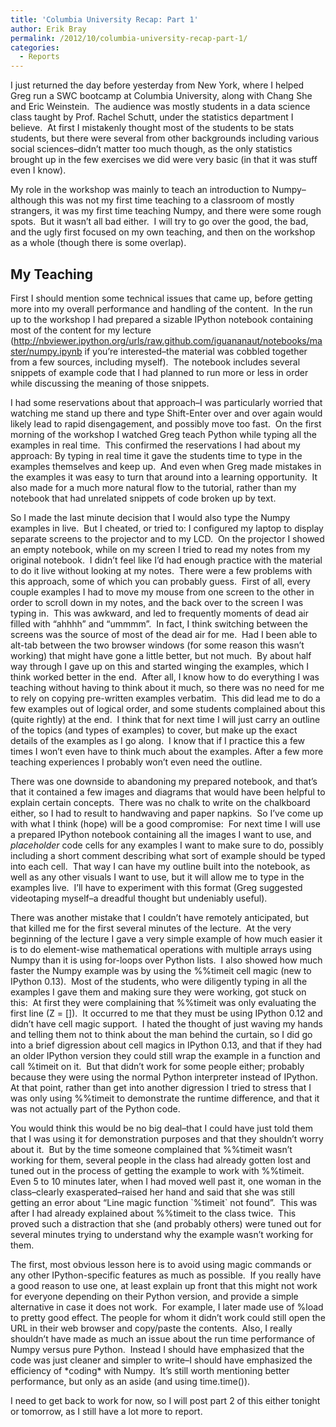 ```yaml
---
title: 'Columbia University Recap: Part 1'
author: Erik Bray
permalink: /2012/10/columbia-university-recap-part-1/
categories:
  - Reports
---
```

I just returned the day before yesterday from New York, where I helped Greg run a SWC bootcamp at Columbia University, along with Chang She and Eric Weinstein.  The audience was mostly students in a data science class taught by Prof. Rachel Schutt, under the statistics department I believe.  At first I mistakenly thought most of the students to be stats students, but there were several from other backgrounds including various social sciences&#8211;didn&#8217;t matter too much though, as the only statistics brought up in the few exercises we did were very basic (in that it was stuff even I know).

My role in the workshop was mainly to teach an introduction to Numpy&#8211;although this was not my first time teaching to a classroom of mostly strangers, it was my first time teaching Numpy, and there were some rough spots.  But it wasn&#8217;t all bad either.  I will try to go over the good, the bad, and the ugly first focused on my own teaching, and then on the workshop as a whole (though there is some overlap).

## My Teaching

First I should mention some technical issues that came up, before getting more into my overall performance and handling of the content.  In the run up to the workshop I had prepared a sizable IPython notebook containing most of the content for my lecture (http://nbviewer.ipython.org/urls/raw.github.com/iguananaut/notebooks/master/numpy.ipynb if you&#8217;re interested&#8211;the material was cobbled together from a few sources, including myself).  The notebook includes several snippets of example code that I had planned to run more or less in order while discussing the meaning of those snippets.

I had some reservations about that approach&#8211;I was particularly worried that watching me stand up there and type Shift-Enter over and over again would likely lead to rapid disengagement, and possibly move too fast.  On the first morning of the workshop I watched Greg teach Python while typing all the examples in real time.  This confirmed the reservations I had about my approach: By typing in real time it gave the students time to type in the examples themselves and keep up.  And even when Greg made mistakes in the examples it was easy to turn that around into a learning opportunity.  It also made for a much more natural flow to the tutorial, rather than my notebook that had unrelated snippets of code broken up by text.

So I made the last minute decision that I would also type the Numpy examples in live.  But I cheated, or tried to: I configured my laptop to display separate screens to the projector and to my LCD.  On the projector I showed an empty notebook, while on my screen I tried to read my notes from my original notebook.  I didn&#8217;t feel like I&#8217;d had enough practice with the material to do it live without looking at my notes.  There were a few problems with this approach, some of which you can probably guess.  First of all, every couple examples I had to move my mouse from one screen to the other in order to scroll down in my notes, and the back over to the screen I was typing in.  This was awkward, and led to frequently moments of dead air filled with &#8220;ahhhh&#8221; and &#8220;ummmm&#8221;.  In fact, I think switching between the screens was the source of most of the dead air for me.  Had I been able to alt-tab between the two browser windows (for some reason this wasn&#8217;t working) that might have gone a little better, but not much.  By about half way through I gave up on this and started winging the examples, which I think worked better in the end.  After all, I know how to do everything I was teaching without having to think about it much, so there was no need for me to rely on copying pre-written examples verbatim.  This did lead me to do a few examples out of logical order, and some students complained about this (quite rightly) at the end.  I think that for next time I will just carry an outline of the topics (and types of examples) to cover, but make up the exact details of the examples as I go along.  I know that if I practice this a few times I won&#8217;t even have to think much about the examples. After a few more teaching experiences I probably won&#8217;t even need the outline.

There was one downside to abandoning my prepared notebook, and that&#8217;s that it contained a few images and diagrams that would have been helpful to explain certain concepts.  There was no chalk to write on the chalkboard either, so I had to result to handwaving and paper napkins.  So I&#8217;ve come up with what I think (hope) will be a good compromise:  For next time I will use a prepared IPython notebook containing all the images I want to use, and *placeholder* code cells for any examples I want to make sure to do, possibly including a short comment describing what sort of example should be typed into each cell.  That way I can have my outline built into the notebook, as well as any other visuals I want to use, but it will allow me to type in the examples live.  I&#8217;ll have to experiment with this format (Greg suggested videotaping myself&#8211;a dreadful thought but undeniably useful).

There was another mistake that I couldn&#8217;t have remotely anticipated, but that killed me for the first several minutes of the lecture.  At the very beginning of the lecture I gave a very simple example of how much easier it is to do element-wise mathematical operations with multiple arrays using Numpy than it is using for-loops over Python lists.  I also showed how much faster the Numpy example was by using the %%timeit cell magic (new to IPython 0.13).  Most of the students, who were diligently typing in all the examples I gave them and making sure they were working, got stuck on this:  At first they were complaining that %%timeit was only evaluating the first line (Z = []).  It occurred to me that they must be using IPython 0.12 and didn&#8217;t have cell magic support.  I hated the thought of just waving my hands and telling them not to think about the man behind the curtain, so I did go into a brief digression about cell magics in IPython 0.13, and that if they had an older IPython version they could still wrap the example in a function and call %timeit on it.  But that didn&#8217;t work for some people either; probably because they were using the normal Python interpreter instead of IPython.  At that point, rather than get into another digression I tried to stress that I was only using %%timeit to demonstrate the runtime difference, and that it was not actually part of the Python code.

You would think this would be no big deal&#8211;that I could have just told them that I was using it for demonstration purposes and that they shouldn&#8217;t worry about it.  But by the time someone complained that %%timeit wasn&#8217;t working for them, several people in the class had already gotten lost and tuned out in the process of getting the example to work with %%timeit.  Even 5 to 10 minutes later, when I had moved well past it, one woman in the class&#8211;clearly exasperated&#8211;raised her hand and said that she was still getting an error about &#8220;Line magic function \`%timeit\` not found&#8221;.  This was after I had already explained about %%timeit to the class twice.  This proved such a distraction that she (and probably others) were tuned out for several minutes trying to understand why the example wasn&#8217;t working for them.

The first, most obvious lesson here is to avoid using magic commands or any other IPython-specific features as much as possible.  If you really have a good reason to use one, at least explain up front that this might not work for everyone depending on their Python version, and provide a simple alternative in case it does not work.  For example, I later made use of %load to pretty good effect. The people for whom it didn&#8217;t work could still open the URL in their web browser and copy/paste the contents.  Also, I really shouldn&#8217;t have made as much an issue about the run time performance of Numpy versus pure Python.  Instead I should have emphasized that the code was just cleaner and simpler to write&#8211;I should have emphasized the efficiency of \*coding\* with Numpy.  It&#8217;s still worth mentioning better performance, but only as an aside (and using time.time()).

I need to get back to work for now, so I will post part 2 of this either tonight or tomorrow, as I still have a lot more to report.
